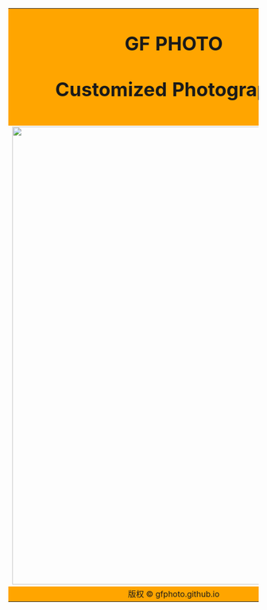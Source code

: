 <body>
<table width="650" height="1600" border="0" table:center>
<tr>
<td colspan="0" style="background-color:#FFA500;text-align:center;">
<h1><big>GF PHOTO<big><pr><p><small>Customized Photography<small>

<tr>

<td style="background-color:#0;width:650px;height:920px;text-align:center;vertical-align:top;">
<img src="https://pcsdata.baidu.com/thumbnail/e8d10aa5fk8da9ba91b589a43fa95903?fid=96729711-16051585-101405307936043&rt=pr&sign=FDTAER-yUdy3dSFZ0SVxtzShv1zcMqd-8r9AQ1k1ZRhNPT%2BIDBUVByiIANc%3D&expires=2h&chkv=0&chkbd=0&chkpc=&dp-logid=4114471145&dp-callid=0&time=1613401200&size=c1600_u1600&quality=100&vuk=-&ft=video" width="650" height="920" /></td>

<audio autoplay >
<source src="https://enyasong.narod.ru/Track10.mp3" type="audio/mpeg">
<embed height="1px" width="1px" >

<tr>

<td colspan="0" style="background-color:#FFA500;text-align:center;">
版权 © gfphoto.github.io</td>
</tr>
